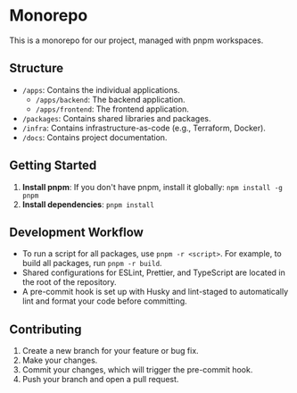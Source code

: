 # Monorepo

This is a monorepo for our project, managed with pnpm workspaces.

## Structure

- `/apps`: Contains the individual applications.
  - `/apps/backend`: The backend application.
  - `/apps/frontend`: The frontend application.
- `/packages`: Contains shared libraries and packages.
- `/infra`: Contains infrastructure-as-code (e.g., Terraform, Docker).
- `/docs`: Contains project documentation.

## Getting Started

1. **Install pnpm**: If you don't have pnpm, install it globally: `npm install -g pnpm`
2. **Install dependencies**: `pnpm install`

## Development Workflow

- To run a script for all packages, use `pnpm -r <script>`. For example, to build all packages, run `pnpm -r build`.
- Shared configurations for ESLint, Prettier, and TypeScript are located in the root of the repository.
- A pre-commit hook is set up with Husky and lint-staged to automatically lint and format your code before committing.

## Contributing

1. Create a new branch for your feature or bug fix.
2. Make your changes.
3. Commit your changes, which will trigger the pre-commit hook.
4. Push your branch and open a pull request.
